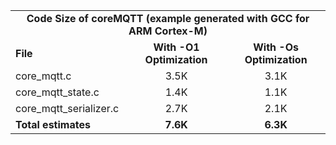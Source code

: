 <table>
    <tr>
        <td colspan="3"><center><b>Code Size of coreMQTT (example generated with GCC for ARM Cortex-M)</b></center></td>
    </tr>
    <tr>
        <td><b>File</b></td>
        <td><b><center>With -O1 Optimization</center></b></td>
        <td><b><center>With -Os Optimization</center></b></td>
    </tr>
    <tr>
        <td>core_mqtt.c</td>
        <td><center>3.5K</center></td>
        <td><center>3.1K</center></td>
    </tr>
    <tr>
        <td>core_mqtt_state.c</td>
        <td><center>1.4K</center></td>
        <td><center>1.1K</center></td>
    </tr>
    <tr>
        <td>core_mqtt_serializer.c</td>
        <td><center>2.7K</center></td>
        <td><center>2.1K</center></td>
    </tr>
    <tr>
        <td><b>Total estimates</b></td>
        <td><b><center>7.6K</center></b></td>
        <td><b><center>6.3K</center></b></td>
    </tr>
</table>
